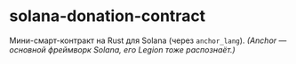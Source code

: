 # solana-donation-contract
Мини-смарт-контракт на Rust для Solana (через `anchor_lang`).   *(Anchor — основной фреймворк Solana, его Legion тоже распознаёт.)*
